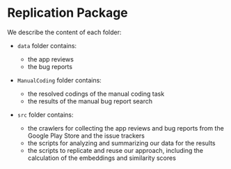 # Replication Package

We describe the content of each folder:

- `data` folder contains:
    - the app reviews
    - the bug reports
- `ManualCoding` folder contains:
    - the resolved codings of the manual coding task
    - the results of the manual bug report search

- `src` folder contains:
    - the crawlers for collecting the app reviews and bug reports from the Google Play Store and the issue trackers
    - the scripts for analyzing and summarizing our data for the results
    - the scripts to replicate and reuse our approach, including the calculation of the embeddings and similarity scores